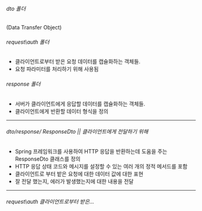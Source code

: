 ###### dto 폴더
(Data Transfer Object)

###### request\auth 폴더
- 클라이언트로부터 받은 요청 데이터를 캡슐화하는 객체들. 
- 요청 파라미터를 처리하기 위해 사용됨

###### response 폴더
- 서버가 클라이언트에게 응답할 데이터를 캡슐화하는 객체들.
- 클라이언트에게 반환할 데이터 형식을 정의

---
###### dto/response/ ResponseDto || 클라이언트에게 전달하기 위해
- Spring 프레임워크를 사용하여 HTTP 응답을 반환하는데 도움을 주는 ResponseDto 클래스를 정의
- HTTP 응답 상태 코드와 메시지를 설정할 수 있는 여러 개의 정적 메서드를 포함
- 클라이언트로 부터 밭은 요청에 대한 데이터 값에 대한 표현
- 잘 전달 했는지, 에러가 발생했는지에 대한 내용을 전달


---
###### request\auth  클라이언트로부터 받은...